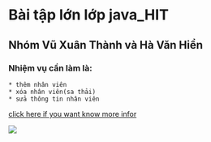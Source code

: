 # Bài tập lớn lớp java_HIT 


## Nhóm Vũ Xuân Thành và Hà Văn Hiển




### Nhiệm vụ cần làm là:

    * thêm nhân viên
    * xóa nhân viên(sa thải)
    * sửa thông tin nhân viên


[click here if you want know more infor](https://drive.google.com/open?id=1MyLy6mSZ6EbhENSgwS4jNoYYqBOf3CJH)

<img src="https://i.imgur.com/qYgiWpa.jpg">

